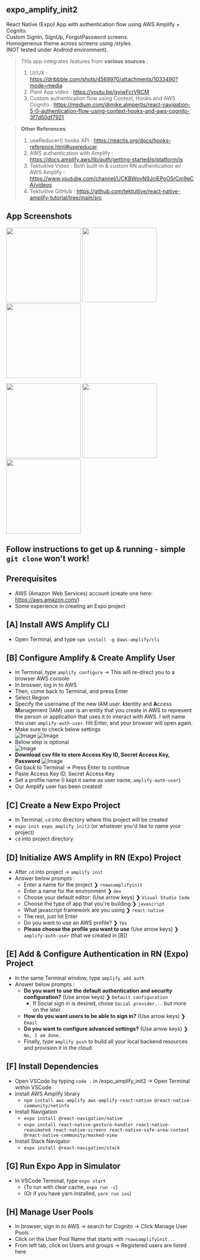 ## expo_amplify_init2
React Native (Expo) App with authentication flow using AWS Amplify + Cognito. <br>
Custom SignIn, SignUp, ForgotPassword screens. <br>
Homogeneous theme across screens using /styles. <br>
(NOT tested under Android environment).
> This app integrates features from **various sources** : <br>
> 1) UI/UX : https://dribbble.com/shots/4569970/attachments/1033490?mode=media
> 2) Plant App video : https://youtu.be/gyiwFcrVRCM
> 3) Custom authentication flow using Context, Hooks and AWS Cognito : https://medium.com/@mike.almpertis/react-navigation-5-0-authentication-flow-using-context-hooks-and-aws-cognito-3f7d50df7921

> **Other References** <br>
> 1) useReducer() hooks API : https://reactjs.org/docs/hooks-reference.html#usereducer <br>
> 2) AWS authentication with Amplify : https://docs.amplify.aws/lib/auth/getting-started/q/platform/js <br>
> 3) Tektuitive Video : Both built-in & custom RN authentication w/ AWS Amplify : https://www.youtube.com/channel/UCKBWovN9JcjEPoO5rCm9eCA/videos <br>
> 4) Tektuitive GitHub : https://github.com/tektuitive/react-native-amplify-tutorial/tree/main/src

## App Screenshots
<p float="left">
  <img src="https://user-images.githubusercontent.com/60368973/105075776-14014880-5a3f-11eb-8b21-15fa545d346b.png" width="200" />
  <img src="https://user-images.githubusercontent.com/60368973/105075799-182d6600-5a3f-11eb-8770-b68fd1459533.png" width="200" /> 
  <img src="https://user-images.githubusercontent.com/60368973/105075808-1bc0ed00-5a3f-11eb-9a41-7b88cf4b262f.png" width="200" />
</p>
<p float="left">
  <img src="https://user-images.githubusercontent.com/60368973/105076032-6b071d80-5a3f-11eb-9a84-c39b0de54416.png" width="200" />
  <img src="https://user-images.githubusercontent.com/60368973/105076051-6e9aa480-5a3f-11eb-897d-746d2723d177.png" width="200" /> 
  <img src="https://user-images.githubusercontent.com/60368973/105076058-70fcfe80-5a3f-11eb-8d10-41363025b439.png" width="200" />
</p>

## Follow instructions to get up & running - simple `git clone` won't work!

## Prerequisites
- AWS (Amazon Web Services) account (create one here: https://aws.amazon.com/) <br>
- Some experience in creating an Expo project

## [A] Install AWS Amplify CLI
- Open Terminal, and type `npm install -g @aws-amplify/cli`

## [B] Configure Amplify & Create Amplify User
- In Terminal, type `amplify configure` -> This will re-direct you to a browser AWS console <br>
- In broswer, log in to AWS <br>
- Then, come back to Terminal, and press Enter <br>
- Select Region <br>
- Specify the username of the new IAM user. **I**dentity and **A**ccess **M**anagement (IAM) user is an entity that you create in AWS to represent the person or application that uses it to interact with AWS. I will name this user `amplify-auth-user`. Hit Enter, and your browser will open again. <br>
- Make sure to check below settings <br>
![Image](https://user-images.githubusercontent.com/60368973/105079880-e7502f80-5a44-11eb-8f4d-15c48180a44e.png)
![Image](https://user-images.githubusercontent.com/60368973/105079946-fd5df000-5a44-11eb-81f4-f57af4861048.png)
- Below step is optional <br>
![Image](https://user-images.githubusercontent.com/60368973/105080000-11095680-5a45-11eb-9ab0-8ed873102585.png)
- **Download csv file to store Access Key ID, Secret Access Key, Password**
![Image](https://user-images.githubusercontent.com/60368973/105080071-29797100-5a45-11eb-9710-9def600ac737.png)
- Go back to Terminal -> Press Enter to continue <br>
- Paste Access Key ID, Secret Access Key <br>
- Set a profile name (I kept it same as user name, `amplify-auth-user`) <br>
- Our Amplify user has been created! <br>

## [C] Create a New Expo Project
- In Terminal, `cd` into directory where this project will be created <br>
- `expo init expo_amplify_init2` (or whatever you'd like to name your project) <br>
- `cd` into project directory <br>

## [D] Initialize AWS Amplify in RN (Expo) Project
- After `cd` into project -> `amplify init`
- Answer below prompts :
  - Enter a name for the project ❯ `rnawsamplifyinit`
  - Enter a name for the environment ❯ `dev`
  - Choose your default editor: (Use arrow keys) ❯ `Visual Studio Code`
  - Choose the type of app that you're building ❯ `javascript`
  - What javascript framework are you using ❯ `react-native`
  - The rest, just hit Enter
  - Do you want to use an AWS profile? ❯ `Yes`
  - **Please choose the profile you want to use** (Use arrow keys) ❯ `amplify-auth-user` (that we created in [B])

## [E] Add & Configure Authentication in RN (Expo) Project
- In the same Terminal window, type `amplify add auth`
- Answer below prompts :
  - **Do you want to use the default authentication and security configuration?** (Use arrow keys) ❯ `Default configuration`
      - If Social sign in is desired, chose `Social provider...` but more on the later.
  - **How do you want users to be able to sign in?** (Use arrow keys) ❯ `Email`
  - **Do you want to configure advanced settings?** (Use arrow keys) ❯ `No, I am done.`
  - Finally, type `amplify push` to build all your local backend resources and provision it in the cloud

## [F] Install Dependencies
- Open VSCode by typing `code .` in /expo_amplify_init2 -> Open Terminal within VSCode
- Install AWS Amplify library
  - `npm install aws-amplify aws-amplify-react-native @react-native-community/netinfo`
- Install Navigation
  - `expo install @react-navigation/native`
  - `expo install react-native-gesture-handler react-native-reanimated react-native-screens react-native-safe-area-context @react-native-community/masked-view`
- Install Stack Navigator
  - `expo install @react-navigation/stack`

## [G] Run Expo App in Simulator
- In VSCode Terminal, type `expo start`
  - (To run with clear cache, `expo run -c`)
  - (Or if you have yarn installed, `yarn run ios`)

## [H] Manage User Pools
- In browser, sign in to AWS -> search for Cognito -> Click Manage User Pools
- Click on the User Pool Name that starts with `rnawsamplifyinit...`
- From left tab, click on Users and groups -> Registered users are listed here
